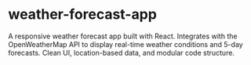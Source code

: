 # weather-forecast-app
 A responsive weather forecast app built with React. Integrates with the OpenWeatherMap API to display real-time weather conditions and 5-day forecasts. Clean UI, location-based data, and modular code structure.

